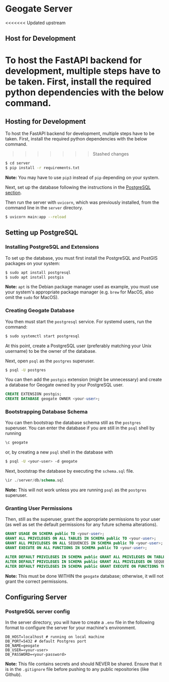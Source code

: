 # Geogate Server
<<<<<<< Updated upstream
## Host for Development
To host the FastAPI backend for development, multiple steps have to be taken. First, install the required python dependencies with the below command.
=======

## Hosting for Development

To host the FastAPI backend for development, multiple steps have to be taken.
First, install the required python dependencies with the below command.
>>>>>>> Stashed changes
```bash
$ cd server
$ pip install -r requirements.txt
```
**Note:** You may have to use `pip3` instead of `pip` depending on your system.

Next, set up the database following the instructions in the [PostgreSQL
section](#setting-up-postgresql).

Then run the server with `uvicorn`, which was previously installed, from the
command line in the `server` directory.
```bash
$ uvicorn main:app --reload
```

## Setting up PostgreSQL

### Installing PostgreSQL and Extensions

To set up the database, you must first install the PostgreSQL and PostGIS
packages on your system:
```bash
$ sudo apt install postgresql
$ sudo apt install postgis
```
**Note:** `apt` is the Debian package manager used as example, you must use
your system's appropriate package manager (e.g. `brew` for MacOS, also omit the
`sudo` for MacOS).

### Creating Geogate Database

You then must start the `postgresql` service. For systemd users, run the
command:
```bash
$ sudo systemctl start postgresql
```
At this point, create a PostgreSQL user (preferably matching your Unix
username) to be the owner of the database.

Next, open `psql` as the `postgres` superuser.
```bash
$ psql -U postgres
```
You can then add the `postgis` extension (might be unnecessary) and create a
database for Geogate owned by your PostgreSQL user.
```sql
CREATE EXTENSION postgis;
CREATE DATABASE geogate OWNER <your-user>;
```

### Bootstrapping Database Schema

You can then bootstrap the database schema still as the `postgres` superuser.
You can enter the database if you are still in the `psql` shell by running
```sql
\c geogate
```
or, by creating a new `psql` shell in the database with
```bash
$ psql -U <your-user> -d geogate
```
Next, bootstrap the database by executing the `schema.sql` file.
```sql
\ir ./server/db/schema.sql
```
**Note:** This will not work unless you are running `psql` as the `postgres`
superuser.

### Granting User Permissions

Then, still as the superuser, grant the appropriate permissions to your user
(as well as set the default permissions for any future schema alterations).
```sql
GRANT USAGE ON SCHEMA public TO <your-user>;
GRANT ALL PRIVILEGES ON ALL TABLES IN SCHEMA public TO <your-user>;
GRANT ALL PRIVILEGES ON ALL SEQUENCES IN SCHEMA public TO <your-user>;
GRANT EXECUTE ON ALL FUNCTIONS IN SCHEMA public TO <your-user>;

ALTER DEFAULT PRIVILEGES IN SCHEMA public GRANT ALL PRIVILEGES ON TABLES TO <your-user>;
ALTER DEFAULT PRIVILEGES IN SCHEMA public GRANT ALL PRIVILEGES ON SEQUENCES TO <your-user>;
ALTER DEFAULT PRIVILEGES IN SCHEMA public GRANT EXECUTE ON FUNCTIONS TO <your-user>;
```
**Note:** This must be done WITHIN the `geogate` database; otherwise, it will
not grant the correct permissions.

## Configuring Server

### PostgreSQL server config

In the server directory, you will have to create a `.env` file in the following
format to configure the server for your machine's environment.
```dotenv
DB_HOST=localhost # running on local machine
DB_PORT=5432 # default Postgres port
DB_NAME=geogate
DB_USER=<your-user>
DB_PASSWORD=<your-password>
```
**Note:** This file contains secrets and should NEVER be shared. Ensure that it
is in the `.gitignore` file before pushing to any public repositories (like
Github).
